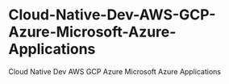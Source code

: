 # Cloud-Native-Dev-AWS-GCP-Azure-Microsoft-Azure-Applications
Cloud Native Dev AWS GCP Azure Microsoft Azure Applications
